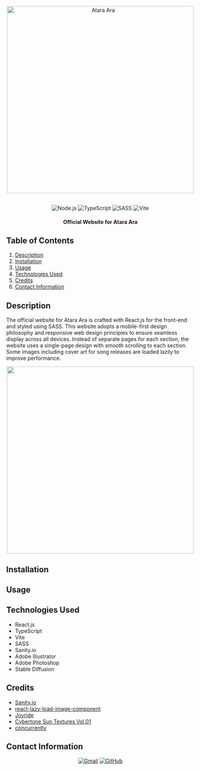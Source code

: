 <div align="center">
    <img width="500px" height="auto" src="https://github.com/cwchilvers/atara-ara-website/assets/59628271/0ec6bfca-9ac2-40ea-9d94-9e8e002ea2f0" alt="Atara Ara">
</div>

<br>

<p align="center">
    <img src="https://img.shields.io/badge/React-61DAFB.svg?style=for-the-badge&logo=React&logoColor=black" alt="Node.js">
    <img src="https://img.shields.io/badge/TypeScript-3178C6.svg?style=for-the-badge&logo=TypeScript&logoColor=white" alt="TypeScript">
    <img src="https://img.shields.io/badge/Sass-CC6699.svg?style=for-the-badge&logo=Sass&logoColor=white" alt="SASS">
    <img src="https://img.shields.io/badge/Vite-646CFF.svg?style=for-the-badge&logo=Vite&logoColor=white" alt="Vite">
</p>

<h4 align="center">Official Website for Atara Ara</h4>

## Table of Contents
1. [Description](#description)
2. [Installation](#installation)
3. [Usage](#usage)
4. [Technologies Used](#technologies-used)
5. [Credits](#credits)
6. [Contact Information](#contact-information)

## Description
The official website for Atara Ara is crafted with React.js for the front-end and styled using SASS. This website adopts a mobile-first design philosophy and responsive web design principles to ensure seamless display across all devices. Instead of separate pages for each section, the website uses a single-page design with smooth scrolling to each section. Some images including cover art for song releases are loaded lazily to improve performance.

<div align="center">
    <img width="auto" height="500px" src='https://github.com/cwchilvers/atara-ara-website/assets/59628271/bd02d6cd-25e5-4c8b-9af8-98b55a9941b3'>
</div>

## Installation

## Usage

## Technologies Used
* React.js
* TypeScript
* Vite
* SASS
* Sanity.io
* Adobe Illustrator
* Adobe Photoshop
* Stable Diffusion

## Credits
* [Sanity.io](https://www.sanity.io/)
* [react-lazy-load-image-component](https://www.npmjs.com/package/react-lazy-load-image-component)
* [Joyride](https://www.typejuice.com/product/joyride)
* [Cybertone Sun Textures Vol.01](https://thevisualpharmacy.gumroad.com/l/ozsdf)
* [concurrently](https://www.npmjs.com/package/concurrently)


## Contact Information
<p align="center">
    <a href="mailto:cwchilvers@gmail.com"><img src="https://img.shields.io/badge/Gmail-D14836?style=for-the-badge&logo=gmail&logoColor=white" alt="Gmail"></a>
    <a href="https://github.com/cwchilvers"><img src="https://img.shields.io/badge/GitHub-181717.svg?style=for-the-badge&logo=GitHub&logoColor=white" alt="GitHub"></a>
</p>
